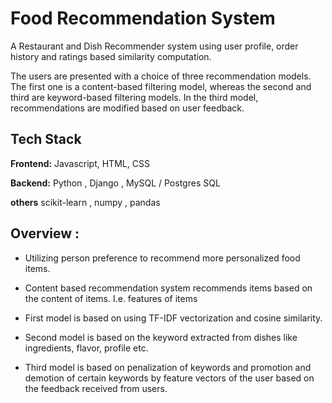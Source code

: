 
# Food Recommendation System

A Restaurant and Dish Recommender system using user profile, order history and ratings based similarity computation.

The users are presented with a choice of three recommendation models. The first one is a content-based filtering model, whereas the second and third are keyword-based filtering models. 
In the third model, recommendations are modified based on user feedback.








## Tech Stack

**Frontend:** Javascript, HTML, CSS 

**Backend:** Python , Django , MySQL / Postgres SQL

**others** scikit-learn , numpy , pandas 


## Overview : 

- Utilizing person preference to recommend more personalized food items.

- Content based recommendation system recommends items based on the content of items. I.e.   features of items
- First model is based on using TF-IDF vectorization and cosine similarity.
- Second model is based on the keyword extracted from dishes like ingredients, flavor, profile etc.
- Third model is based on penalization of keywords and promotion and demotion of certain keywords by feature vectors of the user based on the feedback received from users.

